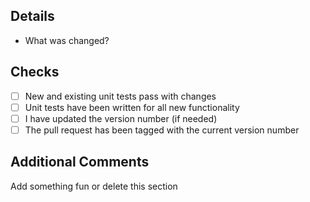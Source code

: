 ## Details
* What was changed?

## Checks
* [ ] New and existing unit tests pass with changes
* [ ] Unit tests have been written for all new functionality
* [ ] I have updated the version number (if needed)
* [ ] The pull request has been tagged with the current version number

## Additional Comments
Add something fun or delete this section
